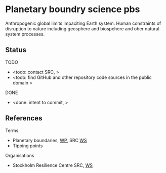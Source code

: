 # Planetary boundry science pbs

Anthropogenic global limits impaciting Earth system. Human constraints of disruption to nature including geosphere and biospehere and oher natural system processes. 

## Status

TODO
* <todo: contact SRC,  >
* <todo: find GitHub and other repository code sources in the public domain >

DONE
* <done: intent to commit, >

## References

Terms
* Planetary boundaries, [WP](https://en.wikipedia.org/wiki/Planetary_boundaries), SRC [WS](https://www.stockholmresilience.org/research/planetary-boundaries.html)
* Tipping points

Organisations
* Stockholm Resilience Centre SRC, [WS](https://www.stockholmresilience.org/)
